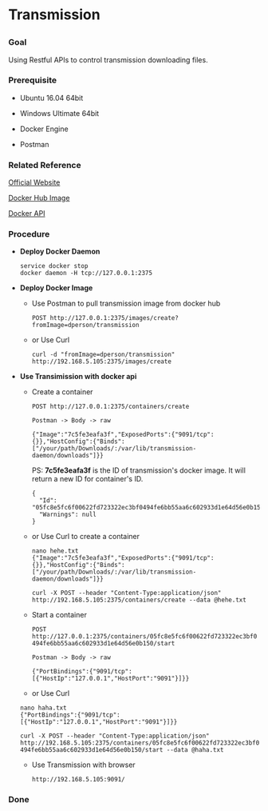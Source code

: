 # Transmission<p>

### Goal<p>
Using Restful APIs to control transmission downloading files.<p>

### Prerequisite<p>
+ Ubuntu 16.04 64bit<p>
+ Windows Ultimate 64bit<p>
+ Docker Engine<p>
+ Postman<p>

### Related Reference<p>
[Official Website](https://www.transmissionbt.com/)<p>
[Docker Hub Image](https://hub.docker.com/r/dperson/transmission/)<p>
[Docker API](https://docs.docker.com/engine/reference/api/docker_remote_api_v1.23)<p>

### Procedure<p>
+ **Deploy Docker Daemon**<P>
  ```
  service docker stop
  docker daemon -H tcp://127.0.0.1:2375
  ```

+ **Deploy Docker Image**<P>
  - Use Postman to pull transmission image from docker hub<p>
  `POST http://127.0.0.1:2375/images/create?fromImage=dperson/transmission`<p>
  - or Use Curl<p>
  `curl -d "fromImage=dperson/transmission" http://192.168.5.105:2375/images/create`<p>

+ **Use Transimission with docker api**<P>
  - Create a container<p>
  `POST http://127.0.0.1:2375/containers/create`<p>
  `Postman -> Body -> raw`<p>
    ```
    {"Image":"7c5fe3eafa3f","ExposedPorts":{"9091/tcp":{}},"HostConfig":{"Binds":["/your/path/Downloads/:/var/lib/transmission-daemon/downloads"]}}
    ```
    
    PS: **7c5fe3eafa3f** is the ID of transmission's docker image. It will return a new ID for container's ID.<p>
    ```
    {
      "Id": "05fc8e5fc6f00622fd723322ec3bf0494fe6bb55aa6c602933d1e64d56e0b150",
      "Warnings": null
    }
    ```
  - or Use Curl to create a container<p>
    ```
    nano hehe.txt 
    {"Image":"7c5fe3eafa3f","ExposedPorts":{"9091/tcp":{}},"HostConfig":{"Binds":["/your/path/Downloads/:/var/lib/transmission-daemon/downloads"]}}
    ```
    `curl -X POST --header "Content-Type:application/json" http://192.168.5.105:2375/containers/create --data @hehe.txt`<p>
  
  - Start a container<p>
  `POST http://127.0.0.1:2375/containers/05fc8e5fc6f00622fd723322ec3bf0494fe6bb55aa6c602933d1e64d56e0b150/start`<p>
  `Postman -> Body -> raw`<p>
    ```
    {"PortBindings":{"9091/tcp":[{"HostIp":"127.0.0.1","HostPort":"9091"}]}}
    ```
    
  - or Use Curl
  ```
  nano haha.txt
  {"PortBindings":{"9091/tcp":[{"HostIp":"127.0.0.1","HostPort":"9091"}]}}
  ```
  `curl -X POST --header "Content-Type:application/json" http://192.168.5.105:2375/containers/05fc8e5fc6f00622fd723322ec3bf0494fe6bb55aa6c602933d1e64d56e0b150/start --data @haha.txt`<p>
    
  - Use Transmission with browser<p>
  `http://192.168.5.105:9091/`<p>

### Done
